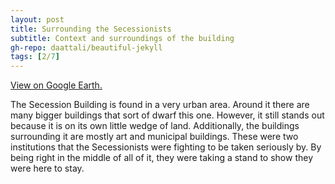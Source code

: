 ```yaml
---
layout: post
title: Surrounding the Secessionists
subtitle: Context and surroundings of the building
gh-repo: daattali/beautiful-jekyll
tags: [2/7]
---
```


[View on Google Earth.][1]

The Secession Building is found in a very urban area. Around it there are many bigger buildings that sort of dwarf this one. 
However, it still stands out because it is on its own little wedge of land. 
Additionally, the buildings surrounding it are mostly art and municipal buildings. These were two institutions that the Secessionists 
were fighting to be taken seriously by. By being right in the middle of all of it, they were taking a stand to show they were here to stay.


[1]: https://earth.google.com/web/@45.976559,7.658201,3500a,9000d,35y,110h,77t,0r/data=CnYaTBJECiUweDQ3NmQwNzg0YWY5NmQxNjc6MHhmNjNiMWFmMTg2MDA3MjA1GSzA0lSqGUhAIS_YsiGkXTBAKglTZWNlc3Npb24YAiABKAIiJgokCSobmFHdAEdAEUiK4l3F80ZAGeNfS1RB-R5AIQbZylJBUR5AKAI

